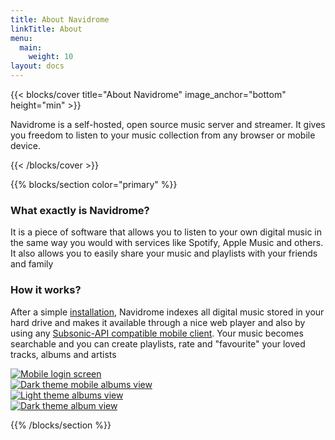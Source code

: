 ```yaml
---
title: About Navidrome
linkTitle: About
menu:
  main:
    weight: 10
layout: docs
---
```



{{< blocks/cover title="About Navidrome" image_anchor="bottom" height="min" >}}

<p class="lead mt-5">
  Navidrome is a self-hosted, open source music server and streamer. 
  It gives you freedom to listen to your music collection from any browser or mobile device.
</p>

{{< /blocks/cover >}}


{{% blocks/section color="primary" %}}

### What exactly is Navidrome?
It is a piece of software that allows you to listen to your own digital music in the same way you 
would with services like Spotify, Apple Music and others. It also allows you to easily share 
your music and playlists with your friends and family

### How it works?
After a simple [installation](/docs/installation), Navidrome indexes all digital music stored in your hard drive and makes
it available through a nice web player and also by using any 
[Subsonic-API compatible mobile client](/docs/overview/#apps). 
Your music becomes searchable and you can create playlists, rate and "favourite" your loved tracks, 
albums and artists

<div class="mt-5 mb-5 text-center">
  <div class="d-flex flex-wrap justify-content-center">
    <div class="p-2" style="max-width: 300px;">
      <a href="/screenshots/mobile-login.png" target="_blank">
        <img class="img-fluid rounded shadow-sm" src="/screenshots/mobile-login.png" alt="Mobile login screen">
      </a>
    </div>
    <div class="p-2" style="max-width: 300px;">
      <a href="/screenshots/dark-mobile-albums-view.png" target="_blank">
        <img class="img-fluid rounded shadow-sm" src="/screenshots/dark-mobile-albums-view.png" alt="Dark theme mobile albums view">
      </a>
    </div>
  </div>
  <div class="d-flex flex-wrap justify-content-center">
    <div class="p-2" style="max-width: 600px;">
      <a href="/screenshots/light-albums-view.png" target="_blank">
        <img class="img-fluid rounded shadow-sm" src="/screenshots/light-albums-view.png" alt="Light theme albums view">
      </a>
    </div>
  </div>
  <div class="d-flex flex-wrap justify-content-center">
    <div class="p-2" style="max-width: 600px;">
      <a href="/screenshots/dark-album-view.png" target="_blank">
        <img class="img-fluid rounded shadow-sm" src="/screenshots/dark-album-view.png" alt="Dark theme album view">
      </a>
    </div>
  </div>
</div>


{{% /blocks/section %}}
